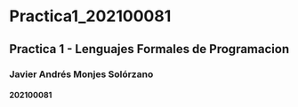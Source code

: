 # Practica1_202100081
## Practica 1 - Lenguajes Formales de Programacion
### Javier Andrés Monjes Solórzano 
#### 202100081